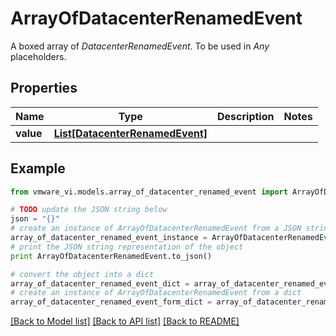# ArrayOfDatacenterRenamedEvent

A boxed array of *DatacenterRenamedEvent*. To be used in *Any* placeholders. 

## Properties
Name | Type | Description | Notes
------------ | ------------- | ------------- | -------------
**value** | [**List[DatacenterRenamedEvent]**](DatacenterRenamedEvent.md) |  | 

## Example

```python
from vmware_vi.models.array_of_datacenter_renamed_event import ArrayOfDatacenterRenamedEvent

# TODO update the JSON string below
json = "{}"
# create an instance of ArrayOfDatacenterRenamedEvent from a JSON string
array_of_datacenter_renamed_event_instance = ArrayOfDatacenterRenamedEvent.from_json(json)
# print the JSON string representation of the object
print ArrayOfDatacenterRenamedEvent.to_json()

# convert the object into a dict
array_of_datacenter_renamed_event_dict = array_of_datacenter_renamed_event_instance.to_dict()
# create an instance of ArrayOfDatacenterRenamedEvent from a dict
array_of_datacenter_renamed_event_form_dict = array_of_datacenter_renamed_event.from_dict(array_of_datacenter_renamed_event_dict)
```
[[Back to Model list]](../README.md#documentation-for-models) [[Back to API list]](../README.md#documentation-for-api-endpoints) [[Back to README]](../README.md)


